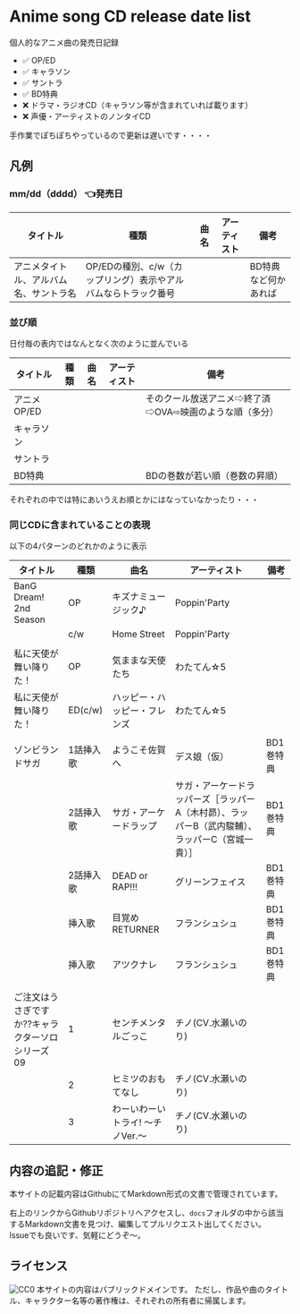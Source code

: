 # Anime song CD release date list

個人的なアニメ曲の発売日記録

- ✅ OP/ED
- ✅ キャラソン
- ✅ サントラ
- ✅ BD特典
- ❌ ドラマ・ラジオCD（キャラソン等が含まれていれば載ります）
- ❌ 声優・アーティストのノンタイCD
  
手作業でぽちぽちやっているので更新は遅いです・・・・

## 凡例


### mm/dd（dddd） 👈発売日

| タイトル                  | 種類  | 曲名  | アーティスト | 備考  |
| -------------------------------- | --- | --- | ------ | --- |
| アニメタイトル、アルバム名、サントラ名 | OP/EDの種別、c/w（カップリング）表示やアルバムならトラック番号    |     |        |   BD特典など何かあれば  |

### 並び順

日付毎の表内ではなんとなく次のように並んでいる

| タイトル                  | 種類  | 曲名  | アーティスト | 備考  |
| -------------------------------- | --- | --- | ------ | --- |
| アニメOP/ED |     |     |     |  そのクール放送アニメ⇨終了済⇨OVA⇨映画のような順（多分） |
| キャラソン |     |     |     |   |
| サントラ |     |     |     |   |
| BD特典 |     |     |     |  BDの巻数が若い順（巻数の昇順） |

それぞれの中では特にあいうえお順とかにはなっていなかったり・・・




### 同じCDに含まれていることの表現

以下の4パターンのどれかのように表示

| タイトル                  | 種類  | 曲名  | アーティスト | 備考  |
| -------------------------------- | --- | --- | ------ | --- |
| BanG Dream! 2nd Season              | OP  | キズナミュージック♪   | Poppin'Party |     |     |
|                                     | c/w | Home Street  | Poppin'Party |     |     |
||||||
| 私に天使が舞い降りた！                                              | OP       | 気ままな天使たち                        | わたてん☆5                                                                               |        |     |
| 私に天使が舞い降りた！                                              | ED(c/w)  | ハッピー・ハッピー・フレンズ                  | わたてん☆5                                                                               |        |     |
||||||
| ゾンビランドサガ                            | 1話挿入歌 | ようこそ佐賀へ                                       | デス娘（仮）                                            | BD1巻特典   |     |
|                             | 2話挿入歌 | サガ・アーケードラップ                                   | サガ・アーケードラッパーズ［ラッパーA（木村昴）、ラッパーB（武内駿輔）、ラッパーC（宮城一貴）］ | BD1巻特典   |     |
|                             | 2話挿入歌 | DEAD or RAP!!!                                | グリーンフェイス                                          | BD1巻特典   |     |
|                             | 挿入歌   | 目覚めRETURNER                                   | フランシュシュ                                           | BD1巻特典   |     |
|                             | 挿入歌   | アツクナレ                                         | フランシュシュ                                           | BD1巻特典   |     |
||||||
| ご注文はうさぎですか??キャラクターソロシリーズ09                       |  1   | センチメンタルごっこ                 | チノ(CV.水瀬いのり)          |     |     |
|                                                  |   2  | ヒミツのおもてなし                  | チノ(CV.水瀬いのり)          |     |     |
|                                                  |   3  | わーいわーいトライ! ～チノVer.～        | チノ(CV.水瀬いのり)          |     |     |

## 内容の追記・修正

本サイトの記載内容はGithubにてMarkdown形式の文書で管理されています。

右上のリンクからGithubリポジトリへアクセスし、`docs`フォルダの中から該当するMarkdown文書を見つけ、編集してプルリクエスト出してください。  
Issueでも良いです、気軽にどうぞ～。

## ライセンス
<img src="https://i.creativecommons.org/p/zero/1.0/88x31.png" alt="CC0" />  
本サイトの内容はパブリックドメインです。  
ただし、作品や曲のタイトル、キャラクター名等の著作権は、それぞれの所有者に帰属します。
